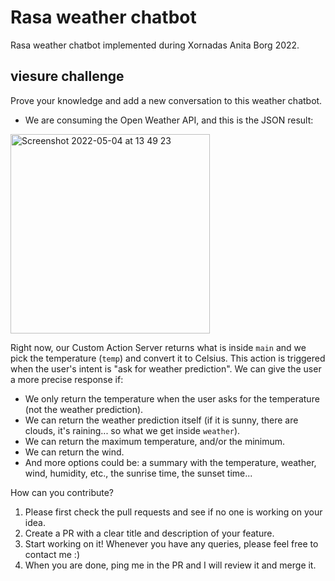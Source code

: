 # Rasa weather chatbot

Rasa weather chatbot implemented during Xornadas Anita Borg 2022.


## viesure challenge

Prove your knowledge and add a new conversation to this weather chatbot.

- We are consuming the Open Weather API, and this is the JSON result:

<img width="319" alt="Screenshot 2022-05-04 at 13 49 23" src="https://user-images.githubusercontent.com/22213075/166675437-a9d279f7-9832-4d32-8355-6faf4e65aad7.png">

Right now, our Custom Action Server returns what is inside `main` and we pick the temperature (`temp`) and convert it to Celsius. This action is triggered when the user's intent is "ask for weather prediction". We can give the user a more precise response if:

- We only return the temperature when the user asks for the temperature (not the weather prediction).
- We can return the weather prediction itself (if it is sunny, there are clouds, it's raining... so what we get inside `weather`).
- We can return the maximum temperature, and/or the minimum.
- We can return the wind.
- And more options could be: a summary with the temperature, weather, wind, humidity, etc., the sunrise time, the sunset time...


How can you contribute? 

1. Please first check the pull requests and see if no one is working on your idea.
2. Create a PR with a clear title and description of your feature.
3. Start working on it! Whenever you have any queries, please feel free to contact me :)
4. When you are done, ping me in the PR and I will review it and merge it.
